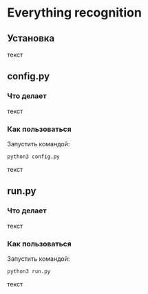 # Everything recognition

## Установка

текст

## config.py

### Что делает

текст

### Как пользоваться

Запустить командой:
```
python3 config.py
```

текст

## run.py

### Что делает

текст

### Как пользоваться

Запустить командой:
```
python3 run.py
```

текст
